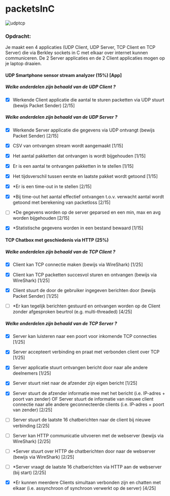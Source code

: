# packetsInC

![udptcp](https://user-images.githubusercontent.com/94362354/168884092-4e8151e9-5413-4cc0-aa1b-f526f54781b5.png)

### Opdracht:
Je maakt een 4 applicaties (UDP Client, UDP Server, TCP Client en TCP Server) die via Berkley sockets in C met elkaar over internet kunnen communiceren. De 2 Server applicaties en de 2 Client applicaties mogen op je laptop draaien.

#### UDP Smartphone sensor stream analyzer (15%) [App]

##### Welke onderdelen zijn behaald van de UDP Client ?
 
 - [X] Werkende Client applicatie die aantal te sturen packetten via UDP stuurt (bewijs Packet Sender) [2/15]
 
##### Welke onderdelen zijn behaald van de UDP Server ?
 
 - [X] Werkende Server applicatie die gegevens via UDP ontvangt (bewijs Packet Sender) [2/15]
 
 - [X] CSV van ontvangen stream wordt aangemaakt [1/15]
 
 - [X] Het aantal pakketten dat ontvangen is wordt bijgehouden [1/15]
 
 - [X] Er is een aantal te ontvangen pakketten in te stellen [1/15]
 
 - [X] Het tijdsverschil tussen eerste en laatste pakket wordt getoond [1/15]
 
 - [X] *Er is een time-out in te stellen [2/15]
 
 - [X] *Bij time-out het aantal effectief ontvangen t.o.v. verwacht aantal wordt getoond met berekening van packetloss [2/15]
 
 - [ ] *De gegevens worden op de server geparsed en een min, max en avg worden bijgehouden [2/15]
 
 - [X] *Statistische gegevens worden in een bestand bewaard [1/15]
 
#### TCP Chatbox met geschiedenis via HTTP (25%)

##### Welke onderdelen zijn behaald van de TCP Client ?
 
 - [X] Client kan TCP connectie maken (bewijs via WireShark) [1/25]
 
 - [X] Client kan TCP packetten succesvol sturen en ontvangen (bewijs via WireShark) [1/25]
 
 - [X] Client stuurt de door de gebruiker ingegeven berichten door (bewijs Packet Sender) [1/25]
 
 - [ ] *Er kan tegelijk berichten gestuurd en ontvangen worden op de Client zonder afgesproken beurtrol (e.g. multi-threaded) [4/25]
 
 ##### Welke onderdelen zijn behaald van de TCP Server ?
 
 - [X] Server kan luisteren naar een poort voor inkomende TCP connecties [1/25]
 
- [X]  Server accepteert verbinding en praat met verbonden client over TCP [1/25]
 
- [X]  Server applicatie stuurt ontvangen bericht door naar alle andere deelnemers [1/25]
 
- [X]  Server stuurt niet naar de afzender zijn eigen bericht [1/25]
 
- [X]  Server stuurt de afzender informatie mee met het bericht (i.e. IP-adres + poort van zender) OF Server stuurt de informatie van nieuwe client connectie naar alle andere geconnecteerde clients (i.e. IP-adres + poort van zender) [2/25]
 
- [ ]  Server stuurt de laatste 16 chatberichten naar de client bij nieuwe verbinding [2/25]
 
- [ ]  Server kan HTTP communicatie uitvoeren met de webserver (bewijs via WireShark) [2/25]
 
 - [ ] *Server stuurt over HTTP de chatberichten door naar de webserver (bewijs via WireShark) [2/25]
 
- [ ]  *Server vraagt de laatste 16 chatberichten via HTTP aan de webserver (bij start) [2/25]
 
 - [X] *Er kunnen meerdere Clients simultaan verbonden zijn en chatten met elkaar (i.e. assynchroon of synchroon verwerkt op de server) [4/25]
 
